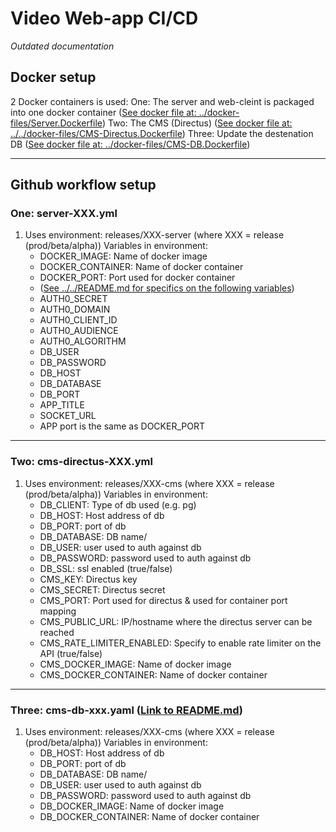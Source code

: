 # Video Web-app CI/CD

*Outdated documentation*

## Docker setup
2 Docker containers is used:
One: The server and web-cleint is packaged into one docker container ([See docker file at: ../docker-files/Server.Dockerfile](../docker-files/Server.Dockerfile))
Two: The CMS (Directus) ([See docker file at: ../../docker-files/CMS-Directus.Dockerfile](../docker-files/MS-Directus.Dockerfile))
Three: Update the destenation DB ([See docker file at: ../docker-files/CMS-DB.Dockerfile](../docker-files/CMS-DB.Dockerfile))

---

## Github workflow setup
### One: server-XXX.yml 
1. Uses environment: releases/XXX-server (where XXX = release (prod/beta/alpha))
    Variables in environment:
    * DOCKER_IMAGE: Name of docker image
    * DOCKER_CONTAINER: Name of docker container
    * DOCKER_PORT: Port used for docker container 
    * ([See ../../README.md for specifics on the following variables](../../README.md))
    * AUTH0_SECRET
    * AUTH0_DOMAIN
    * AUTH0_CLIENT_ID
    * AUTH0_AUDIENCE
    * AUTH0_ALGORITHM
    * DB_USER
    * DB_PASSWORD
    * DB_HOST
    * DB_DATABASE
    * DB_PORT
    * APP_TITLE
    * SOCKET_URL
    * APP port is the same as DOCKER_PORT

---

### Two: cms-directus-XXX.yml
1. Uses environment: releases/XXX-cms (where XXX = release (prod/beta/alpha))
    Variables in environment: 
    * DB_CLIENT: Type of db used (e.g. pg)
    * DB_HOST: Host address of db
    * DB_PORT: port of db
    * DB_DATABASE: DB name/
    * DB_USER: user used to auth against db
    * DB_PASSWORD: password used to auth against db
    * DB_SSL: ssl enabled (true/false)
    * CMS_KEY: Directus key
    * CMS_SECRET: Directus secret
    * CMS_PORT: Port used for directus & used for container port mapping
    * CMS_PUBLIC_URL: IP/hostname where the directus server can be reached
    * CMS_RATE_LIMITER_ENABLED: Specify to enable rate limiter on the API (true/false)
    * CMS_DOCKER_IMAGE: Name of docker image
    * CMS_DOCKER_CONTAINER: Name of docker container

---

### Three: cms-db-xxx.yaml ([Link to README.md](../../cms/scripts/README.md))
1. Uses environment: releases/XXX-cms (where XXX = release (prod/beta/alpha))
    Variables in environment:
    * DB_HOST: Host address of db
    * DB_PORT: port of db
    * DB_DATABASE: DB name/
    * DB_USER: user used to auth against db
    * DB_PASSWORD: password used to auth against db
    * DB_DOCKER_IMAGE: Name of docker image
    * DB_DOCKER_CONTAINER: Name of docker container
